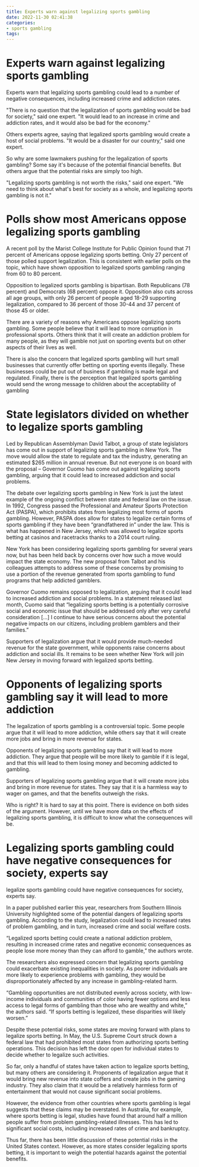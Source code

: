 ```yaml
---
title: Experts warn against legalizing sports gambling
date: 2022-11-30 02:41:38
categories:
- sports gambling
tags:
---
```



#  Experts warn against legalizing sports gambling

Experts warn that legalizing sports gambling could lead to a number of negative consequences, including increased crime and addiction rates.

"There is no question that the legalization of sports gambling would be bad for society," said one expert. "It would lead to an increase in crime and addiction rates, and it would also be bad for the economy."

Others experts agree, saying that legalized sports gambling would create a host of social problems. "It would be a disaster for our country," said one expert.

So why are some lawmakers pushing for the legalization of sports gambling? Some say it's because of the potential financial benefits. But others argue that the potential risks are simply too high.

"Legalizing sports gambling is not worth the risks," said one expert. "We need to think about what's best for society as a whole, and legalizing sports gambling is not it."

#  Polls show most Americans oppose legalizing sports gambling

A recent poll by the Marist College Institute for Public Opinion found that 71 percent of Americans oppose legalizing sports betting. Only 27 percent of those polled support legalization. This is consistent with earlier polls on the topic, which have shown opposition to legalized sports gambling ranging from 60 to 80 percent.

Opposition to legalized sports gambling is bipartisan. Both Republicans (78 percent) and Democrats (68 percent) oppose it. Opposition also cuts across all age groups, with only 26 percent of people aged 18-29 supporting legalization, compared to 36 percent of those 30-44 and 37 percent of those 45 or older.

There are a variety of reasons why Americans oppose legalizing sports gambling. Some people believe that it will lead to more corruption in professional sports. Others think that it will create an addiction problem for many people, as they will gamble not just on sporting events but on other aspects of their lives as well.

There is also the concern that legalized sports gambling will hurt small businesses that currently offer betting on sporting events illegally. These businesses could be put out of business if gambling is made legal and regulated. Finally, there is the perception that legalized sports gambling would send the wrong message to children about the acceptability of gambling

#  State legislators divided on whether to legalize sports gambling

Led by Republican Assemblyman David Talbot, a group of state legislators has come out in support of legalizing sports gambling in New York. The move would allow the state to regulate and tax the industry, generating an estimated $265 million in annual revenue. But not everyone is on board with the proposal – Governor Cuomo has come out against legalizing sports gambling, arguing that it could lead to increased addiction and social problems.

The debate over legalizing sports gambling in New York is just the latest example of the ongoing conflict between state and federal law on the issue. In 1992, Congress passed the Professional and Amateur Sports Protection Act (PASPA), which prohibits states from legalizing most forms of sports gambling. However, PASPA does allow for states to legalize certain forms of sports gambling if they have been “grandfathered in” under the law. This is what has happened in New Jersey, which was allowed to legalize sports betting at casinos and racetracks thanks to a 2014 court ruling.

New York has been considering legalizing sports gambling for several years now, but has been held back by concerns over how such a move would impact the state economy. The new proposal from Talbot and his colleagues attempts to address some of these concerns by promising to use a portion of the revenue generated from sports gambling to fund programs that help addicted gamblers.

Governor Cuomo remains opposed to legalization, arguing that it could lead to increased addiction and social problems. In a statement released last month, Cuomo said that “legalizing sports betting is a potentially corrosive social and economic issue that should be addressed only after very careful consideration […] I continue to have serious concerns about the potential negative impacts on our citizens, including problem gamblers and their families.”

Supporters of legalization argue that it would provide much-needed revenue for the state government, while opponents raise concerns about addiction and social ills. It remains to be seen whether New York will join New Jersey in moving forward with legalized sports betting.

#  Opponents of legalizing sports gambling say it will lead to more addiction

The legalization of sports gambling is a controversial topic. Some people argue that it will lead to more addiction, while others say that it will create more jobs and bring in more revenue for states.

Opponents of legalizing sports gambling say that it will lead to more addiction. They argue that people will be more likely to gamble if it is legal, and that this will lead to them losing money and becoming addicted to gambling.

Supporters of legalizing sports gambling argue that it will create more jobs and bring in more revenue for states. They say that it is a harmless way to wager on games, and that the benefits outweigh the risks.

Who is right? It is hard to say at this point. There is evidence on both sides of the argument. However, until we have more data on the effects of legalizing sports gambling, it is difficult to know what the consequences will be.

#  Legalizing sports gambling could have negative consequences for society, experts say

 legalize sports gambling
could have negative consequences for society, experts say.

In a paper published earlier this year, researchers from Southern Illinois University highlighted some of the potential dangers of legalizing sports gambling. According to the study, legalization could lead to increased rates of problem gambling, and in turn, increased crime and social welfare costs.

“Legalized sports betting could create a national addiction problem, resulting in increased crime rates and negative economic consequences as people lose more money than they can afford to gamble,” the authors wrote.

The researchers also expressed concern that legalizing sports gambling could exacerbate existing inequalities in society. As poorer individuals are more likely to experience problems with gambling, they would be disproportionately affected by any increase in gambling-related harm.

“Gambling opportunities are not distributed evenly across society, with low-income individuals and communities of color having fewer options and less access to legal forms of gambling than those who are wealthy and white,” the authors said. “If sports betting is legalized, these disparities will likely worsen.”

Despite these potential risks, some states are moving forward with plans to legalize sports betting. In May, the U.S. Supreme Court struck down a federal law that had prohibited most states from authorizing sports betting operations. This decision has left the door open for individual states to decide whether to legalize such activities.

So far, only a handful of states have taken action to legalize sports betting, but many others are considering it. Proponents of legalization argue that it would bring new revenue into state coffers and create jobs in the gaming industry. They also claim that it would be a relatively harmless form of entertainment that would not cause significant social problems.

However, the evidence from other countries where sports gambling is legal suggests that these claims may be overstated. In Australia, for example, where sports betting is legal, studies have found that around half a million people suffer from problem gambling-related illnesses. This has led to significant social costs, including increased rates of crime and bankruptcy.

Thus far, there has been little discussion of these potential risks in the United States context. However, as more states consider legalizing sports betting, it is important to weigh the potential hazards against the potential benefits.